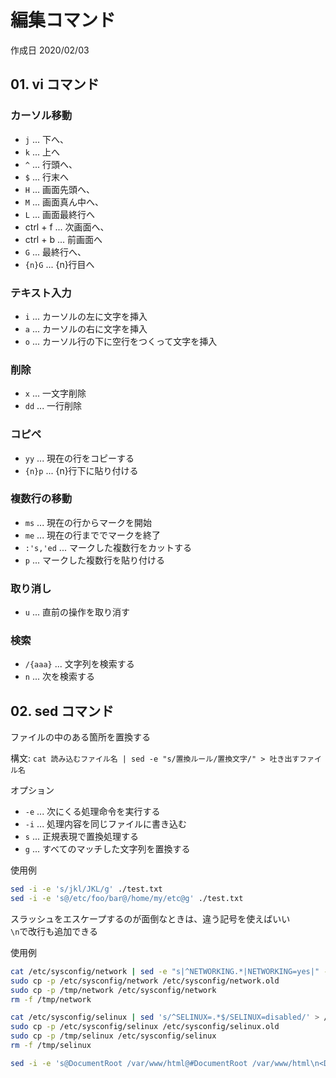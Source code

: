 # 編集コマンド

作成日 2020/02/03

## 01. vi コマンド

### カーソル移動

-   `j` ... 下へ、
-   `k` ... 上へ
-   `^` ... 行頭へ、
-   `$` ... 行末へ
-   `H` ... 画面先頭へ、
-   `M` ... 画面真ん中へ、
-   `L` ... 画面最終行へ
-   ctrl + f ... 次画面へ、
-   ctrl + b ... 前画面へ
-   `G` ... 最終行へ、
-   `{n}G` ... {n}行目へ

### テキスト入力

-   `i` ... カーソルの左に文字を挿入
-   `a` ... カーソルの右に文字を挿入
-   `o` ... カーソル行の下に空行をつくって文字を挿入

### 削除

-   `x` ... 一文字削除
-   `dd` ... 一行削除

### コピペ

-   `yy` ... 現在の行をコピーする
-   `{n}p` ... {n}行下に貼り付ける

### 複数行の移動

-   `ms` ... 現在の行からマークを開始
-   `me` ... 現在の行まででマークを終了
-   `:'s,'ed` ... マークした複数行をカットする
-   `p` ... マークした複数行を貼り付ける

### 取り消し

-   `u` ... 直前の操作を取り消す

### 検索

-   `/{aaa}` ... 文字列を検索する
-   `n` ... 次を検索する

## 02. sed コマンド

ファイルの中のある箇所を置換する

構文: `cat 読み込むファイル名 | sed -e "s/置換ルール/置換文字/" > 吐き出すファイル名`

オプション

-   `-e` ... 次にくる処理命令を実行する
-   `-i` ... 処理内容を同じファイルに書き込む
-   `s` ... 正規表現で置換処理する
-   `g` ... すべてのマッチした文字列を置換する

使用例

```bash
sed -i -e 's/jkl/JKL/g' ./test.txt
sed -i -e 's@/etc/foo/bar@/home/my/etc@g' ./test.txt
```

スラッシュをエスケープするのが面倒なときは、違う記号を使えばいい \
`\n`で改行も追加できる

使用例

```bash
cat /etc/sysconfig/network | sed -e "s|^NETWORKING.*|NETWORKING=yes|" -e "s|^HOSTNAME.*|HOSTNAME=lamp.vagrantup.com|" > /tmp/network
sudo cp -p /etc/sysconfig/network /etc/sysconfig/network.old
sudo cp -p /tmp/network /etc/sysconfig/network
rm -f /tmp/network

cat /etc/sysconfig/selinux | sed 's/^SELINUX=.*$/SELINUX=disabled/' > /tmp/selinux
sudo cp -p /etc/sysconfig/selinux /etc/sysconfig/selinux.old
sudo cp -p /tmp/selinux /etc/sysconfig/selinux
rm -f /tmp/selinux

sed -i -e 's@DocumentRoot /var/www/html@#DocumentRoot /var/www/html\n<Document /var/www/html>@g' ./test.txt
```
